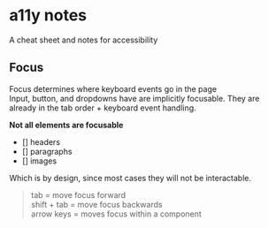 # a11y notes
A cheat sheet and notes for accessibility 

## Focus
Focus determines where keyboard events go in the page <br>
Input, button, and dropdowns have are implicitly focusable. They are already in the tab order + keyboard event handling.<br>

**Not all elements are focusable**
- [] headers
- [] paragraphs
- [] images <br> 
  
Which is by design, since most cases they will not be interactable.

> tab = move focus forward <br>
> shift + tab = move focus backwards <br>
> arrow keys = moves focus within a component
